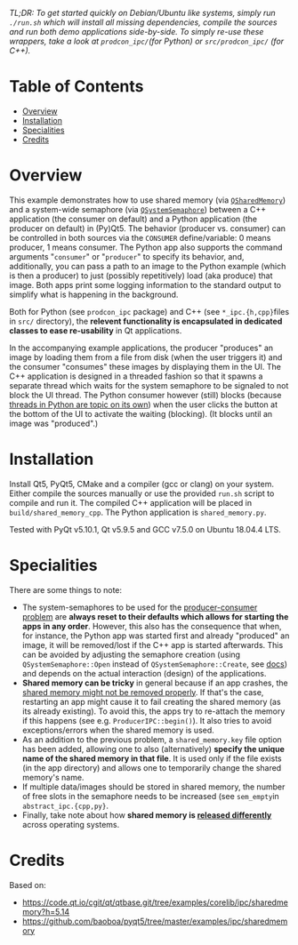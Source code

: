 *TL;DR: To get started quickly on Debian/Ubuntu like systems, simply run `./run.sh` which will install all missing dependencies, compile the sources and run both demo applications side-by-side. To simply re-use these wrappers, take a look at `prodcon_ipc/`(for Python) or `src/prodcon_ipc/` (for C++).*

# Table of Contents  
* [Overview](#overview)
* [Installation](#install)
* [Specialities](#special)
* [Credits](#credits)

# Overview <a name="overview"/>
This example demonstrates how to use shared memory (via [`QSharedMemory`](https://doc.qt.io/qt-5/qsharedmemory.html)) and a system-wide semaphore (via [`QSystemSemaphore`](https://doc.qt.io/qt-5/qsystemsemaphore.html)) between a C++ application (the consumer on default) and a Python application (the producer on default) in (Py)Qt5. The behavior (producer vs. consumer) can be controlled in both sources via the `CONSUMER` define/variable: 0 means producer, 1 means consumer. The Python app also supports the command arguments "`consumer`" or "`producer`" to specify its behavior, and, additionally, you can pass a path to an image to the Python example (which is then a producer) to just (possibly repetitively) load (aka produce) that image. Both apps print some logging information to the standard output to simplify what is happening in the background.

Both for Python (see `prodcon_ipc` package) and C++ (see `*_ipc.{h,cpp}`files in `src/` directory), the **relevent functionality is encapsulated in dedicated classes to ease re-usability** in Qt applications.

In the accompanying example applications, the producer "produces" an image by loading them from a file from disk (when the user triggers it) and the consumer "consumes" these images by displaying them in the UI. The C++ application is designed in a threaded fashion so that it spawns a separate thread which waits for the system semaphore to be signaled to not block the UI thread. The Python consumer however (still) blocks (because [threads in Python are topic on its own](https://realpython.com/python-gil/#the-impact-on-multi-threaded-python-programs)) when the user clicks the button at the bottom of the UI to activate the waiting (blocking). (It blocks until an image was "produced".)

# Installation <a name="install"/>
Install Qt5, PyQt5, CMake and a compiler (gcc or clang) on your system. Either compile the sources manually or use the provided `run.sh` script to compile and run it. The compiled C++ application will be placed in `build/shared_memory_cpp`. The Python application is `shared_memory.py`.

Tested with PyQt v5.10.1, Qt v5.9.5 and GCC v7.5.0 on Ubuntu 18.04.4 LTS.

# Specialities <a name="special"/>
There are some things to note:
- The system-semaphores to be used for the [producer-consumer problem](https://en.wikipedia.org/wiki/Producer%E2%80%93consumer_problem) are **always reset to their defaults which allows for starting the apps in any order**. However, this also has the consequence that when, for instance, the Python app was started first and already "produced" an image, it will be removed/lost if the C++ app is started afterwards. This can be avoided by adjusting the semaphore creation (using `QSystemSemaphore::Open` instead of `QSystemSemaphore::Create`, see [docs](https://doc.qt.io/qt-5/qsystemsemaphore.html#AccessMode-enum)) and depends on the actual interaction (design) of the applications.
- **Shared memory can be tricky** in general because if an app crashes, the [shared memory might not be removed properly](https://stackoverflow.com/questions/42549904/qsharedmemory-is-not-getting-deleted-on-application-crash). If that's the case, restarting an app might cause it to fail creating the shared memory (as its already existing). To avoid this, the apps try to re-attach the memory if this happens (see e.g. `ProducerIPC::begin()`). It also tries to avoid exceptions/errors when the shared memory is used.
- As an addition to the previous problem, a `shared_memory.key` file option has been added, allowing one to also (alternatively) **specify the unique name of the shared memory in that file**. It is used only if the file exists (in the app directory) and allows one to temporarily change the shared memory's name.
- If multiple data/images should be stored in shared memory, the number of free slots in the semaphore needs to be increased (see `sem_empty`in `abstract_ipc.{cpp,py}`.
- Finally, take note about how **shared memory is [released differently](https://doc.qt.io/qt-5/qsharedmemory.html#details)** across operating systems.

# Credits <a name="credits"/>
Based on:
- https://code.qt.io/cgit/qt/qtbase.git/tree/examples/corelib/ipc/sharedmemory?h=5.14
- https://github.com/baoboa/pyqt5/tree/master/examples/ipc/sharedmemory
